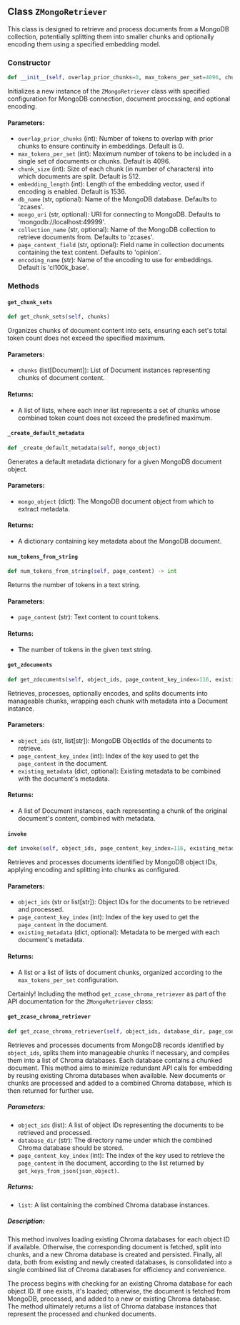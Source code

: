 ## Class `ZMongoRetriever`

This class is designed to retrieve and process documents from a MongoDB collection, potentially splitting them into smaller chunks and optionally encoding them using a specified embedding model.

### Constructor

```python
def __init__(self, overlap_prior_chunks=0, max_tokens_per_set=4096, chunk_size=512, embedding_length=1536, db_name=None, mongo_uri=None, collection_name=None, page_content_field=None, encoding_name='cl100k_base')
```

Initializes a new instance of the `ZMongoRetriever` class with specified configuration for MongoDB connection, document processing, and optional encoding.

#### Parameters:
- `overlap_prior_chunks` (int): Number of tokens to overlap with prior chunks to ensure continuity in embeddings. Default is 0.
- `max_tokens_per_set` (int): Maximum number of tokens to be included in a single set of documents or chunks. Default is 4096.
- `chunk_size` (int): Size of each chunk (in number of characters) into which documents are split. Default is 512.
- `embedding_length` (int): Length of the embedding vector, used if encoding is enabled. Default is 1536.
- `db_name` (str, optional): Name of the MongoDB database. Defaults to 'zcases'.
- `mongo_uri` (str, optional): URI for connecting to MongoDB. Defaults to 'mongodb://localhost:49999'.
- `collection_name` (str, optional): Name of the MongoDB collection to retrieve documents from. Defaults to 'zcases'.
- `page_content_field` (str, optional): Field name in collection documents containing the text content. Defaults to 'opinion'.
- `encoding_name` (str): Name of the encoding to use for embeddings. Default is 'cl100k_base'.

### Methods

#### `get_chunk_sets`
```python
def get_chunk_sets(self, chunks)
```
Organizes chunks of document content into sets, ensuring each set's total token count does not exceed the specified maximum.

#### Parameters:
- `chunks` (list[Document]): List of Document instances representing chunks of document content.

#### Returns:
- A list of lists, where each inner list represents a set of chunks whose combined token count does not exceed the predefined maximum.

#### `_create_default_metadata`
```python
def _create_default_metadata(self, mongo_object)
```
Generates a default metadata dictionary for a given MongoDB document object.

#### Parameters:
- `mongo_object` (dict): The MongoDB document object from which to extract metadata.

#### Returns:
- A dictionary containing key metadata about the MongoDB document.

#### `num_tokens_from_string`
```python
def num_tokens_from_string(self, page_content) -> int
```
Returns the number of tokens in a text string.

#### Parameters:
- `page_content` (str): Text content to count tokens.

#### Returns:
- The number of tokens in the given text string.

#### `get_zdocuments`
```python
def get_zdocuments(self, object_ids, page_content_key_index=116, existing_metadata=None)
```
Retrieves, processes, optionally encodes, and splits documents into manageable chunks, wrapping each chunk with metadata into a Document instance.

#### Parameters:
- `object_ids` (str, list[str]): MongoDB ObjectIds of the documents to retrieve.
- `page_content_key_index` (int): Index of the key used to get the `page_content` in the document.
- `existing_metadata` (dict, optional): Existing metadata to be combined with the document's metadata.

#### Returns:
- A list of Document instances, each representing a chunk of the original document's content, combined with metadata.

#### `invoke`
```python
def invoke(self, object_ids, page_content_key_index=116, existing_metadata=None)
```
Retrieves and processes documents identified by MongoDB object IDs, applying encoding and splitting into chunks as configured.

#### Parameters:
- `object_ids` (str or list[str]): Object IDs for the documents to be retrieved and processed.
- `page_content_key_index` (int): Index of the key used to get the `page_content` in the document.
- `existing_metadata` (dict, optional): Metadata to be merged with each document's metadata.

#### Returns:
- A list or a list of lists of document chunks, organized according to the `max_tokens_per_set` configuration.

Certainly! Including the method `get_zcase_chroma_retriever` as part of the API documentation for the `ZMongoRetriever` class:

#### `get_zcase_chroma_retriever`
```python
def get_zcase_chroma_retriever(self, object_ids, database_dir, page_content_key_index=116)
```
Retrieves and processes documents from MongoDB records identified by `object_ids`, splits them into manageable chunks if necessary, and compiles them into a list of Chroma databases. Each database contains a chunked document. This method aims to minimize redundant API calls for embedding by reusing existing Chroma databases when available. New documents or chunks are processed and added to a combined Chroma database, which is then returned for further use.

##### Parameters:
- `object_ids` (list): A list of object IDs representing the documents to be retrieved and processed.
- `database_dir` (str): The directory name under which the combined Chroma database should be stored.
- `page_content_key_index` (int): The index of the key used to retrieve the `page_content` in the document, according to the list returned by `get_keys_from_json(json_object)`.

##### Returns:
- `list`: A list containing the combined Chroma database instances.

##### Description:
This method involves loading existing Chroma databases for each object ID if available. Otherwise, the corresponding document is fetched, split into chunks, and a new Chroma database is created and persisted. Finally, all data, both from existing and newly created databases, is consolidated into a single combined list of Chroma databases for efficiency and convenience.

The process begins with checking for an existing Chroma database for each object ID. If one exists, it's loaded; otherwise, the document is fetched from MongoDB, processed, and added to a new or existing Chroma database. The method ultimately returns a list of Chroma database instances that represent the processed and chunked documents.